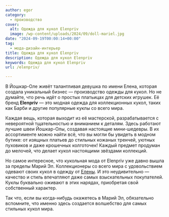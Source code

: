 ```yaml
---
author: egor
category:
  - производство
cover:
  alt: Одежда для кукол Elenpriv
  image: /wp-content/uploads/2024/09/doll-mariel.jpg
date: "2024-09-19T00:00:14+00:00"
tag:
  - мода-дизайн-интерьер
title: Одежда для кукол Elenpriv
description: Одежда для кукол Elenpriv
keywords: Одежда для кукол Elenpriv
url: /elenpriv/

---
```

В Йошкар-Оле живёт талантливая девушка по имени Елена, которая создала уникальный бизнес — производство одежды для кукол. Но не думайте, что речь идёт о простых платьицах для детских игрушек. Её бренд **Elenpriv** — это модная одежда для коллекционных кукол, таких как Барби и другие популярные куклы со всего мира.

Каждая вещь, которая выходит из её мастерской, разрабатывается с невероятной тщательностью и вниманием к деталям. Здесь работают лучшие швеи Йошкар-Олы, создавая настоящие мини-шедевры. В их ассортименте можно найти всё, что вы могли бы увидеть в модном бутике: от изящных платьев до стильных кожаных тренчей, уютных пуховиков и даже крошечных колготочек! Каждый предмет продуман до мелочей, что делает кукол настоящими звёздами коллекций.

Но самое интересное, что кукольная мода от Elenpriv уже давно вышла за пределы Марий Эл. Коллекционеры со всего мира с удовольствием одевают своих кукол в одежду от [Елены](https://www.elenpriv.com/). И это неудивительно — качество и стиль впечатляют даже самых взыскательных покупателей. Куклы буквально оживают в этих нарядах, приобретая свой собственный характер.

Так что, если вы когда-нибудь окажетесь в Марий Эл, обязательно вспомните, что именно здесь создается волшебство для самых стильных кукол мира.

